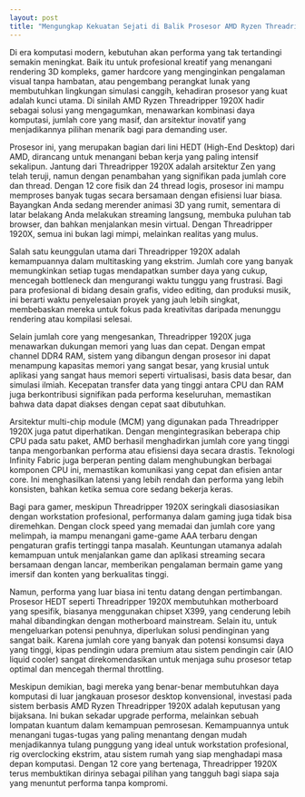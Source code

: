 ```yaml
---
layout: post
title: "Mengungkap Kekuatan Sejati di Balik Prosesor AMD Ryzen Threadripper 1920X"
---
```


Di era komputasi modern, kebutuhan akan performa yang tak tertandingi semakin meningkat. Baik itu untuk profesional kreatif yang menangani rendering 3D kompleks, gamer hardcore yang menginginkan pengalaman visual tanpa hambatan, atau pengembang perangkat lunak yang membutuhkan lingkungan simulasi canggih, kehadiran prosesor yang kuat adalah kunci utama. Di sinilah AMD Ryzen Threadripper 1920X hadir sebagai solusi yang mengagumkan, menawarkan kombinasi daya komputasi, jumlah core yang masif, dan arsitektur inovatif yang menjadikannya pilihan menarik bagi para demanding user.

Prosesor ini, yang merupakan bagian dari lini HEDT (High-End Desktop) dari AMD, dirancang untuk menangani beban kerja yang paling intensif sekalipun. Jantung dari Threadripper 1920X adalah arsitektur Zen yang telah teruji, namun dengan penambahan yang signifikan pada jumlah core dan thread. Dengan 12 core fisik dan 24 thread logis, prosesor ini mampu memproses banyak tugas secara bersamaan dengan efisiensi luar biasa. Bayangkan Anda sedang merender animasi 3D yang rumit, sementara di latar belakang Anda melakukan streaming langsung, membuka puluhan tab browser, dan bahkan menjalankan mesin virtual. Dengan Threadripper 1920X, semua ini bukan lagi mimpi, melainkan realitas yang mulus.

Salah satu keunggulan utama dari Threadripper 1920X adalah kemampuannya dalam multitasking yang ekstrim. Jumlah core yang banyak memungkinkan setiap tugas mendapatkan sumber daya yang cukup, mencegah bottleneck dan mengurangi waktu tunggu yang frustrasi. Bagi para profesional di bidang desain grafis, video editing, dan produksi musik, ini berarti waktu penyelesaian proyek yang jauh lebih singkat, membebaskan mereka untuk fokus pada kreativitas daripada menunggu rendering atau kompilasi selesai.

Selain jumlah core yang mengesankan, Threadripper 1920X juga menawarkan dukungan memori yang luas dan cepat. Dengan empat channel DDR4 RAM, sistem yang dibangun dengan prosesor ini dapat menampung kapasitas memori yang sangat besar, yang krusial untuk aplikasi yang sangat haus memori seperti virtualisasi, basis data besar, dan simulasi ilmiah. Kecepatan transfer data yang tinggi antara CPU dan RAM juga berkontribusi signifikan pada performa keseluruhan, memastikan bahwa data dapat diakses dengan cepat saat dibutuhkan.

Arsitektur multi-chip module (MCM) yang digunakan pada Threadripper 1920X juga patut diperhatikan. Dengan mengintegrasikan beberapa chip CPU pada satu paket, AMD berhasil menghadirkan jumlah core yang tinggi tanpa mengorbankan performa atau efisiensi daya secara drastis. Teknologi Infinity Fabric juga berperan penting dalam menghubungkan berbagai komponen CPU ini, memastikan komunikasi yang cepat dan efisien antar core. Ini menghasilkan latensi yang lebih rendah dan performa yang lebih konsisten, bahkan ketika semua core sedang bekerja keras.

Bagi para gamer, meskipun Threadripper 1920X seringkali diasosiasikan dengan workstation profesional, performanya dalam gaming juga tidak bisa diremehkan. Dengan clock speed yang memadai dan jumlah core yang melimpah, ia mampu menangani game-game AAA terbaru dengan pengaturan grafis tertinggi tanpa masalah. Keuntungan utamanya adalah kemampuan untuk menjalankan game dan aplikasi streaming secara bersamaan dengan lancar, memberikan pengalaman bermain game yang imersif dan konten yang berkualitas tinggi.

Namun, performa yang luar biasa ini tentu datang dengan pertimbangan. Prosesor HEDT seperti Threadripper 1920X membutuhkan motherboard yang spesifik, biasanya menggunakan chipset X399, yang cenderung lebih mahal dibandingkan dengan motherboard mainstream. Selain itu, untuk mengeluarkan potensi penuhnya, diperlukan solusi pendinginan yang sangat baik. Karena jumlah core yang banyak dan potensi konsumsi daya yang tinggi, kipas pendingin udara premium atau sistem pendingin cair (AIO liquid cooler) sangat direkomendasikan untuk menjaga suhu prosesor tetap optimal dan mencegah thermal throttling.

Meskipun demikian, bagi mereka yang benar-benar membutuhkan daya komputasi di luar jangkauan prosesor desktop konvensional, investasi pada sistem berbasis AMD Ryzen Threadripper 1920X adalah keputusan yang bijaksana. Ini bukan sekadar upgrade performa, melainkan sebuah lompatan kuantum dalam kemampuan pemrosesan. Kemampuannya untuk menangani tugas-tugas yang paling menantang dengan mudah menjadikannya tulang punggung yang ideal untuk workstation profesional, rig overclocking ekstrim, atau sistem rumah yang siap menghadapi masa depan komputasi. Dengan 12 core yang bertenaga, Threadripper 1920X terus membuktikan dirinya sebagai pilihan yang tangguh bagi siapa saja yang menuntut performa tanpa kompromi.
